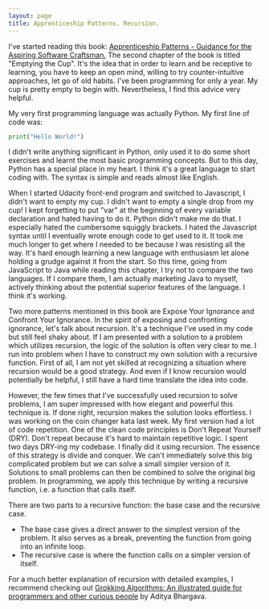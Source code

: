 ```yaml
---
layout: page
title: Apprenticeship Patterns. Recursion.
---
```



I've started reading this book: <a href="https://www.amazon.com/Apprenticeship-Patterns-Guidance-Aspiring-Craftsman/dp/0596518382">Apprenticeship Patterns - Guidance for the Aspiring Software Craftsman.</a> The second chapter of the book is titled "Emptying the Cup". It's the idea that in order to learn and be receptive to learning, you have to keep an open mind, willing to try counter-intuitive approaches, let go of old habits. I've been programming for only a year. My cup is pretty empty to begin with. Nevertheless, I find this advice very helpful.

My very first programming language was actually Python. My first line of code was:
```python
print("Hello World!")
```
I didn't write anything significant in Python, only used it to do some short exercises and learnt the most basic programming concepts. But to this day, Python has a special place in my heart. I think it's a great language to start coding with. The syntax is simple and reads almost like English.

When I started Udacity front-end program and switched to Javascript, I didn't want to empty my cup. I didn't want to empty a single drop from my cup! I kept forgetting to put "var" at the beginning of every variable declaration and hated having to do it. Python didn't make me do that. I especially hated the cumbersome squiggly brackets. I hated the Javascript syntax until I eventually wrote enough code to get used to it. It took me much longer to get where I needed to be because I was resisting all the way. It's hard enough learning a new language with enthusiasm let alone holding a grudge against it from the start. So this time, going from JavaScript to Java while reading this chapter, I try not to compare the two languages. If I compare them, I am actually marketing Java to myself, actively thinking about the potential superior features of the language. I think it's working.

Two more patterns mentioned in this book are Expose Your Ignorance and Confront Your Ignorance. In the spirit of exposing and confronting ignorance, let's talk about recursion. It's a technique I've used in my code but still feel shaky about. If I am presented with a solution to a problem which utilizes recursion, the logic of the solution is often very clear to me. I run into problem when I have to construct my own solution with a recursive function. First of all, I am not yet skilled at recognizing a situation where recursion would be a good strategy. And even if I know recursion would potentially be helpful, I still have a hard time translate the idea into code.

However, the few times that I've successfully used recursion to solve problems, I am super impressed with how elegant and powerful this technique is. If done right, recursion makes the solution looks effortless. I was working on the coin changer kata last week. My first version had a lot of code repetition. One of the clean code principles is Don't Repeat Yourself (DRY). Don't repeat because it's hard to maintain repetitive logic. I spent two days DRY-ing my codebase. I finally did it using recursion. The essence of this strategy is divide and conquer. We can't immediately solve this big complicated problem but we can solve a small simpler version of it. Solutions to small problems can then be combined to solve the original big problem. In programming, we apply this technique by writing a recursive function, i.e. a function that calls itself.

There are two parts to a recursive function: the base case and the recursive case.
- The base case gives a direct answer to the simplest version of the problem. It also serves as a break, preventing the function from going into an infinite loop.
- The recursive case is where the function calls on a simpler version of itself.

For a much better explanation of recursion with detailed examples, I recommend checking out <a href= "https://www.amazon.com/Grokking-Algorithms-illustrated-programmers-curious/dp/1617292230"> Grokking Algorithms: An illustrated guide for programmers and other curious people</a> by Aditya Bhargava.
